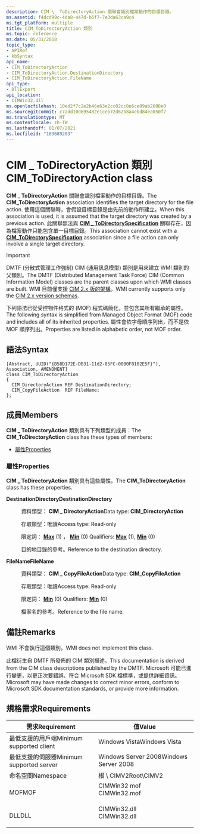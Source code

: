 ```yaml
---
description: CIM \_ ToDirectoryAction 關聯會識別檔案動作的目標目錄。
ms.assetid: f4dcd99c-4da8-447d-b6f7-7e3da63ca9c4
ms.tgt_platform: multiple
title: CIM_ToDirectoryAction 類別
ms.topic: reference
ms.date: 05/31/2018
topic_type:
- APIRef
- kbSyntax
api_name:
- CIM_ToDirectoryAction
- CIM_ToDirectoryAction.DestinationDirectory
- CIM_ToDirectoryAction.FileName
api_type:
- DllExport
api_location:
- CIMWin32.dll
ms.openlocfilehash: 10ed2f7c2e2b46e63e2cc02cc8e6ce09ab2688e0
ms.sourcegitcommit: c7add10d695482e1ceb72d62b8a4ebd84ea050f7
ms.translationtype: MT
ms.contentlocale: zh-TW
ms.lasthandoff: 01/07/2021
ms.locfileid: "103689203"
---
```

# <a name="cim_todirectoryaction-class"></a><span data-ttu-id="b2a66-103">CIM \_ ToDirectoryAction 類別</span><span class="sxs-lookup"><span data-stu-id="b2a66-103">CIM\_ToDirectoryAction class</span></span>

<span data-ttu-id="b2a66-104">**CIM \_ ToDirectoryAction** 關聯會識別檔案動作的目標目錄。</span><span class="sxs-lookup"><span data-stu-id="b2a66-104">The **CIM\_ToDirectoryAction** association identifies the target directory for the file action.</span></span> <span data-ttu-id="b2a66-105">使用這個關聯時，會假設目標目錄是由先前的動作所建立。</span><span class="sxs-lookup"><span data-stu-id="b2a66-105">When this association is used, it is assumed that the target directory was created by a previous action.</span></span> <span data-ttu-id="b2a66-106">此關聯無法與 [**CIM \_ ToDirectorySpecification**](cim-todirectoryspecification.md) 關聯存在，因為檔案動作只能包含單一目標目錄。</span><span class="sxs-lookup"><span data-stu-id="b2a66-106">This association cannot exist with a [**CIM\_ToDirectorySpecification**](cim-todirectoryspecification.md) association since a file action can only involve a single target directory.</span></span>

> [!IMPORTANT]
> <span data-ttu-id="b2a66-107">DMTF (分散式管理工作強制) CIM (通用訊息模型) 類別是用來建立 WMI 類別的父類別。</span><span class="sxs-lookup"><span data-stu-id="b2a66-107">The DMTF (Distributed Management Task Force) CIM (Common Information Model) classes are the parent classes upon which WMI classes are built.</span></span> <span data-ttu-id="b2a66-108">WMI 目前僅支援 [CIM 2.x 版的架構](https://dmtf.org/standards/cim/schemas)。</span><span class="sxs-lookup"><span data-stu-id="b2a66-108">WMI currently supports only the [CIM 2.x version schemas](https://dmtf.org/standards/cim/schemas).</span></span>

 

<span data-ttu-id="b2a66-109">下列語法已從受控物件格式的 (MOF) 程式碼簡化，並包含其所有繼承的屬性。</span><span class="sxs-lookup"><span data-stu-id="b2a66-109">The following syntax is simplified from Managed Object Format (MOF) code and includes all of its inherited properties.</span></span> <span data-ttu-id="b2a66-110">屬性會依字母順序列出，而不是依 MOF 順序列出。</span><span class="sxs-lookup"><span data-stu-id="b2a66-110">Properties are listed in alphabetic order, not MOF order.</span></span>

## <a name="syntax"></a><span data-ttu-id="b2a66-111">語法</span><span class="sxs-lookup"><span data-stu-id="b2a66-111">Syntax</span></span>

``` syntax
[Abstract, UUID("{B58D172E-DB31-11d2-85FC-0000F8102E5F}"), Association, AMENDMENT]
class CIM_ToDirectoryAction
{
  CIM_DirectoryAction REF DestinationDirectory;
  CIM_CopyFileAction  REF FileName;
};
```

## <a name="members"></a><span data-ttu-id="b2a66-112">成員</span><span class="sxs-lookup"><span data-stu-id="b2a66-112">Members</span></span>

<span data-ttu-id="b2a66-113">**CIM \_ ToDirectoryAction** 類別具有下列類型的成員：</span><span class="sxs-lookup"><span data-stu-id="b2a66-113">The **CIM\_ToDirectoryAction** class has these types of members:</span></span>

-   [<span data-ttu-id="b2a66-114">屬性</span><span class="sxs-lookup"><span data-stu-id="b2a66-114">Properties</span></span>](#properties)

### <a name="properties"></a><span data-ttu-id="b2a66-115">屬性</span><span class="sxs-lookup"><span data-stu-id="b2a66-115">Properties</span></span>

<span data-ttu-id="b2a66-116">**CIM \_ ToDirectoryAction** 類別具有這些屬性。</span><span class="sxs-lookup"><span data-stu-id="b2a66-116">The **CIM\_ToDirectoryAction** class has these properties.</span></span>

<dl> <dt>

<span data-ttu-id="b2a66-117">**DestinationDirectory**</span><span class="sxs-lookup"><span data-stu-id="b2a66-117">**DestinationDirectory**</span></span>
</dt> <dd> <dl> <dt>

<span data-ttu-id="b2a66-118">資料類型： **CIM \_ DirectoryAction**</span><span class="sxs-lookup"><span data-stu-id="b2a66-118">Data type: **CIM\_DirectoryAction**</span></span>
</dt> <dt>

<span data-ttu-id="b2a66-119">存取類型：唯讀</span><span class="sxs-lookup"><span data-stu-id="b2a66-119">Access type: Read-only</span></span>
</dt> <dt>

<span data-ttu-id="b2a66-120">限定詞： [**Max**](/windows/desktop/WmiSdk/standard-qualifiers) (1) ， [**Min**](/windows/desktop/WmiSdk/standard-qualifiers) (0) </span><span class="sxs-lookup"><span data-stu-id="b2a66-120">Qualifiers: [**Max**](/windows/desktop/WmiSdk/standard-qualifiers) (1), [**Min**](/windows/desktop/WmiSdk/standard-qualifiers) (0)</span></span>
</dt> </dl>

<span data-ttu-id="b2a66-121">目的地目錄的參考。</span><span class="sxs-lookup"><span data-stu-id="b2a66-121">Reference to the destination directory.</span></span>

</dd> <dt>

<span data-ttu-id="b2a66-122">**FileName**</span><span class="sxs-lookup"><span data-stu-id="b2a66-122">**FileName**</span></span>
</dt> <dd> <dl> <dt>

<span data-ttu-id="b2a66-123">資料類型： **CIM \_ CopyFileAction**</span><span class="sxs-lookup"><span data-stu-id="b2a66-123">Data type: **CIM\_CopyFileAction**</span></span>
</dt> <dt>

<span data-ttu-id="b2a66-124">存取類型：唯讀</span><span class="sxs-lookup"><span data-stu-id="b2a66-124">Access type: Read-only</span></span>
</dt> <dt>

<span data-ttu-id="b2a66-125">限定詞： [**Min**](/windows/desktop/WmiSdk/standard-qualifiers) (0) </span><span class="sxs-lookup"><span data-stu-id="b2a66-125">Qualifiers: [**Min**](/windows/desktop/WmiSdk/standard-qualifiers) (0)</span></span>
</dt> </dl>

<span data-ttu-id="b2a66-126">檔案名的參考。</span><span class="sxs-lookup"><span data-stu-id="b2a66-126">Reference to the file name.</span></span>

</dd> </dl>

## <a name="remarks"></a><span data-ttu-id="b2a66-127">備註</span><span class="sxs-lookup"><span data-stu-id="b2a66-127">Remarks</span></span>

<span data-ttu-id="b2a66-128">WMI 不會執行這個類別。</span><span class="sxs-lookup"><span data-stu-id="b2a66-128">WMI does not implement this class.</span></span>

<span data-ttu-id="b2a66-129">此檔衍生自 DMTF 所發佈的 CIM 類別描述。</span><span class="sxs-lookup"><span data-stu-id="b2a66-129">This documentation is derived from the CIM class descriptions published by the DMTF.</span></span> <span data-ttu-id="b2a66-130">Microsoft 可能已進行變更，以更正次要錯誤、符合 Microsoft SDK 檔標準，或提供詳細資訊。</span><span class="sxs-lookup"><span data-stu-id="b2a66-130">Microsoft may have made changes to correct minor errors, conform to Microsoft SDK documentation standards, or provide more information.</span></span>

## <a name="requirements"></a><span data-ttu-id="b2a66-131">規格需求</span><span class="sxs-lookup"><span data-stu-id="b2a66-131">Requirements</span></span>



| <span data-ttu-id="b2a66-132">需求</span><span class="sxs-lookup"><span data-stu-id="b2a66-132">Requirement</span></span> | <span data-ttu-id="b2a66-133">值</span><span class="sxs-lookup"><span data-stu-id="b2a66-133">Value</span></span> |
|-------------------------------------|-----------------------------------------------------------------------------------------|
| <span data-ttu-id="b2a66-134">最低支援的用戶端</span><span class="sxs-lookup"><span data-stu-id="b2a66-134">Minimum supported client</span></span><br/> | <span data-ttu-id="b2a66-135">Windows Vista</span><span class="sxs-lookup"><span data-stu-id="b2a66-135">Windows Vista</span></span><br/>                                                                |
| <span data-ttu-id="b2a66-136">最低支援的伺服器</span><span class="sxs-lookup"><span data-stu-id="b2a66-136">Minimum supported server</span></span><br/> | <span data-ttu-id="b2a66-137">Windows Server 2008</span><span class="sxs-lookup"><span data-stu-id="b2a66-137">Windows Server 2008</span></span><br/>                                                          |
| <span data-ttu-id="b2a66-138">命名空間</span><span class="sxs-lookup"><span data-stu-id="b2a66-138">Namespace</span></span><br/>                | <span data-ttu-id="b2a66-139">根 \\ CIMV2</span><span class="sxs-lookup"><span data-stu-id="b2a66-139">Root\\CIMV2</span></span><br/>                                                                  |
| <span data-ttu-id="b2a66-140">MOF</span><span class="sxs-lookup"><span data-stu-id="b2a66-140">MOF</span></span><br/>                      | <dl> <span data-ttu-id="b2a66-141"><dt>CIMWin32 mof</dt></span><span class="sxs-lookup"><span data-stu-id="b2a66-141"><dt>CIMWin32.mof</dt></span></span> </dl> |
| <span data-ttu-id="b2a66-142">DLL</span><span class="sxs-lookup"><span data-stu-id="b2a66-142">DLL</span></span><br/>                      | <dl> <span data-ttu-id="b2a66-143"><dt>CIMWin32.dll</dt></span><span class="sxs-lookup"><span data-stu-id="b2a66-143"><dt>CIMWin32.dll</dt></span></span> </dl> |



 

